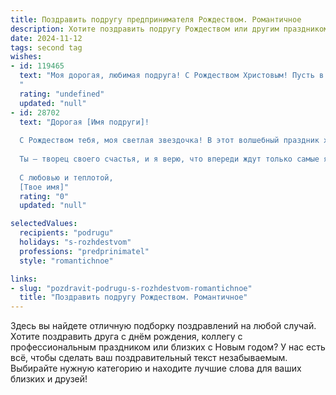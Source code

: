 ```yaml
---
title: Поздравить подругу предпринимателя Рождеством. Романтичное
description: Хотите поздравить подругу Рождеством или другим праздником? Наш ИИ создаст незабываемое поздравление, а вы обязательно выделитесь среди других.  
date: 2024-11-12
tags: second tag
wishes:
- id: 119465
  text: "Моя дорогая, любимая подруга! С Рождеством Христовым! Пусть в этот светлый праздник волшебство коснется твоего сердца, а в твоем прекрасном, успешном бизнесе расцветут новые, яркие идеи! Желаю тебе мира, любви, нежности и исполнения всех самых заветных желаний. Пусть рядом всегда будут верные друзья и любящие люди, а Рождество наполнит твою жизнь счастьем и чудесными мгновениями, которые мы будем хранить в своих сердцах.
  "
  rating: "undefined"
  updated: "null"
- id: 28702
  text: "Дорогая [Имя подруги]!
  
  С Рождеством тебя, моя светлая звездочка! В этот волшебный праздник хочется пожелать тебе не только радости и счастья, но и новых свершений в твоем предпринимательском пути. Пусть каждый день будет залит светом и вдохновением, а сердце наполняется теплом и любовью.
  
  Ты — творец своего счастья, и я верю, что впереди ждут только самые яркие победы и успехи. Пусть этот праздничный вечер принесет в твою жизнь гармонию и уют. Желаю тебе, чтобы любая мечта, даже самая смелая, стала реальностью, а поддержка близких и друзей всегда согревала душу.
  
  С любовью и теплотой,
  [Твое имя]"
  rating: "0"
  updated: "null"

selectedValues:
  recipients: "podrugu"
  holidays: "s-rozhdestvom"
  professions: "predprinimatel"
  style: "romantichnoe"

links:
- slug: "pozdravit-podrugu-s-rozhdestvom-romantichnoe"
  title: "Поздравить подругу Рождеством. Романтичное"
---
```


Здесь вы найдете отличную подборку поздравлений на любой случай. 
Хотите поздравить друга с днём рождения, коллегу с профессиональным праздником или близких с Новым годом? У нас есть всё, чтобы сделать ваш поздравительный текст незабываемым. Выбирайте нужную категорию и находите лучшие слова для ваших близких и друзей!

